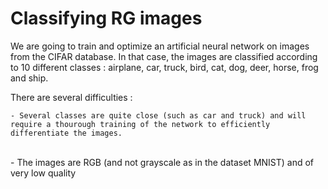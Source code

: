 # Classifying RG images
We are going to train and optimize an artificial neural network on images from the CIFAR database. In that case, the images are classified according to 10 different classes : airplane, car, truck, bird, cat, dog, deer, horse, frog and ship. <br>

There are several difficulties : <br>

    - Several classes are quite close (such as car and truck) and will require a thourough training of the network to efficiently differentiate the images.
<br>
    - The images are RGB (and not grayscale as in the dataset MNIST) and of very low quality 
<br>

